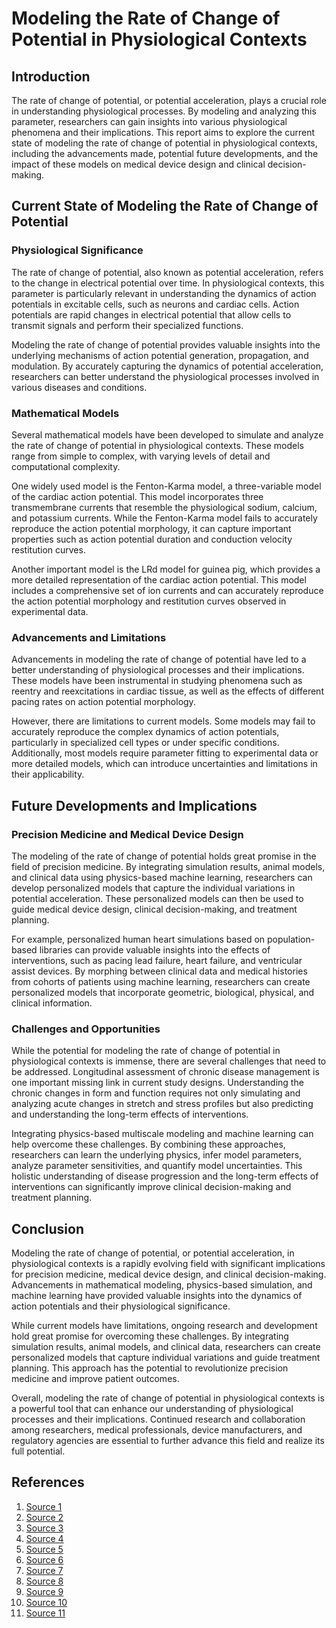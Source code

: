 # Modeling the Rate of Change of Potential in Physiological Contexts

## Introduction

The rate of change of potential, or potential acceleration, plays a crucial role in understanding physiological processes. By modeling and analyzing this parameter, researchers can gain insights into various physiological phenomena and their implications. This report aims to explore the current state of modeling the rate of change of potential in physiological contexts, including the advancements made, potential future developments, and the impact of these models on medical device design and clinical decision-making.

## Current State of Modeling the Rate of Change of Potential

### Physiological Significance

The rate of change of potential, also known as potential acceleration, refers to the change in electrical potential over time. In physiological contexts, this parameter is particularly relevant in understanding the dynamics of action potentials in excitable cells, such as neurons and cardiac cells. Action potentials are rapid changes in electrical potential that allow cells to transmit signals and perform their specialized functions.

Modeling the rate of change of potential provides valuable insights into the underlying mechanisms of action potential generation, propagation, and modulation. By accurately capturing the dynamics of potential acceleration, researchers can better understand the physiological processes involved in various diseases and conditions.

### Mathematical Models

Several mathematical models have been developed to simulate and analyze the rate of change of potential in physiological contexts. These models range from simple to complex, with varying levels of detail and computational complexity.

One widely used model is the Fenton-Karma model, a three-variable model of the cardiac action potential. This model incorporates three transmembrane currents that resemble the physiological sodium, calcium, and potassium currents. While the Fenton-Karma model fails to accurately reproduce the action potential morphology, it can capture important properties such as action potential duration and conduction velocity restitution curves.

Another important model is the LRd model for guinea pig, which provides a more detailed representation of the cardiac action potential. This model includes a comprehensive set of ion currents and can accurately reproduce the action potential morphology and restitution curves observed in experimental data.

### Advancements and Limitations

Advancements in modeling the rate of change of potential have led to a better understanding of physiological processes and their implications. These models have been instrumental in studying phenomena such as reentry and reexcitations in cardiac tissue, as well as the effects of different pacing rates on action potential morphology.

However, there are limitations to current models. Some models may fail to accurately reproduce the complex dynamics of action potentials, particularly in specialized cell types or under specific conditions. Additionally, most models require parameter fitting to experimental data or more detailed models, which can introduce uncertainties and limitations in their applicability.

## Future Developments and Implications

### Precision Medicine and Medical Device Design

The modeling of the rate of change of potential holds great promise in the field of precision medicine. By integrating simulation results, animal models, and clinical data using physics-based machine learning, researchers can develop personalized models that capture the individual variations in potential acceleration. These personalized models can then be used to guide medical device design, clinical decision-making, and treatment planning.

For example, personalized human heart simulations based on population-based libraries can provide valuable insights into the effects of interventions, such as pacing lead failure, heart failure, and ventricular assist devices. By morphing between clinical data and medical histories from cohorts of patients using machine learning, researchers can create personalized models that incorporate geometric, biological, physical, and clinical information.

### Challenges and Opportunities

While the potential for modeling the rate of change of potential in physiological contexts is immense, there are several challenges that need to be addressed. Longitudinal assessment of chronic disease management is one important missing link in current study designs. Understanding the chronic changes in form and function requires not only simulating and analyzing acute changes in stretch and stress profiles but also predicting and understanding the long-term effects of interventions.

Integrating physics-based multiscale modeling and machine learning can help overcome these challenges. By combining these approaches, researchers can learn the underlying physics, infer model parameters, analyze parameter sensitivities, and quantify model uncertainties. This holistic understanding of disease progression and the long-term effects of interventions can significantly improve clinical decision-making and treatment planning.

## Conclusion

Modeling the rate of change of potential, or potential acceleration, in physiological contexts is a rapidly evolving field with significant implications for precision medicine, medical device design, and clinical decision-making. Advancements in mathematical modeling, physics-based simulation, and machine learning have provided valuable insights into the dynamics of action potentials and their physiological significance.

While current models have limitations, ongoing research and development hold great promise for overcoming these challenges. By integrating simulation results, animal models, and clinical data, researchers can create personalized models that capture individual variations and guide treatment planning. This approach has the potential to revolutionize precision medicine and improve patient outcomes.

Overall, modeling the rate of change of potential in physiological contexts is a powerful tool that can enhance our understanding of physiological processes and their implications. Continued research and collaboration among researchers, medical professionals, device manufacturers, and regulatory agencies are essential to further advance this field and realize its full potential.

## References

1. [Source 1](https://www.ncbi.nlm.nih.gov/pmc/articles/PMC8154814/)
2. [Source 2](https://www.nature.com/articles/s41746-023-00853-4)
3. [Source 3](https://www.nature.com/articles/s41598-021-89297-y)
4. [Source 4](https://journals.physiology.org/doi/full/10.1152/advan.00018.2015)
5. [Source 5](https://www.frontiersin.org/journals/physiology/articles/10.3389/fphys.2018.01661/full)
6. [Source 6](https://link.springer.com/referenceworkentry/10.1007/978-3-540-29678-2_3348)
7. [Source 7](https://www.ncbi.nlm.nih.gov/pmc/articles/PMC8844594/)
8. [Source 8](https://www.nature.com/articles/s41467-023-36546-5)
9. [Source 9](https://www.nature.com/articles/s41597-024-03222-2)
10. [Source 10](https://journals.physiology.org/doi/abs/10.1152/japplphysiol.00504.2021)
11. [Source 11](https://tbiomed.biomedcentral.com/articles/10.1186/1742-4682-9-50)